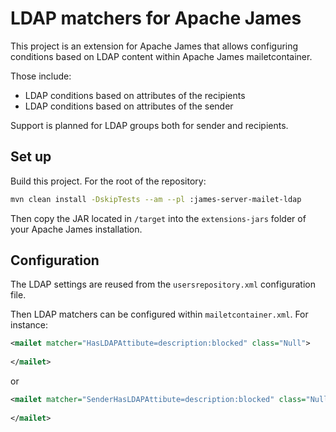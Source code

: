 # LDAP matchers for Apache James

This project is an extension for Apache James that allows configuring conditions based on LDAP content within Apache 
James mailetcontainer.

Those include:

 - LDAP conditions based on attributes of the recipients
 - LDAP conditions based on attributes of the sender

Support is planned for LDAP groups both for sender and recipients.

## Set up

Build this project. For the root of the repository:

```bash
mvn clean install -DskipTests --am --pl :james-server-mailet-ldap
```

Then copy the JAR located in `/target` into the `extensions-jars` folder of your Apache James installation.

## Configuration

The LDAP settings are reused from the `usersrepository.xml` configuration file.

Then LDAP matchers can be configured within `mailetcontainer.xml`. For instance:

```xml
<mailet matcher="HasLDAPAttibute=description:blocked" class="Null">
    
</mailet>
```

or

```xml
<mailet matcher="SenderHasLDAPAttibute=description:blocked" class="Null">
    
</mailet>
```
